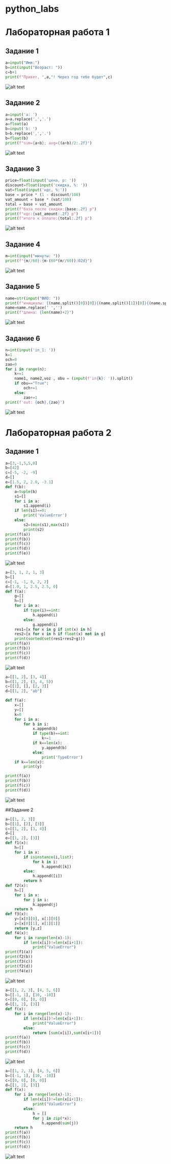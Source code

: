 # python_labs

# Лабораторная работа 1
## Задание 1
```python
a=input("Имя:")
b=int(input("Возраст: "))
c=b+1
print(f"Привет, ",a,"! Через год тебе будет",c)
```
![alt text](image1/01.png)
## Задание 2
```python
a=input('a: ')
a=a.replace(',','.')
a=float(a)
b=input('b: ')
b=b.replace(',','.')
b=float(b)
print(f"sum={a+b}; avg={(a+b)/2:.2f}")
```
![alt text](image1/02.png)
## Задание 3
```python
price=float(input('цена, р: '))
discount=float(input('скидка, %: '))
vat=float(input('ндс, %:'))
base = price * (1 - discount/100)
vat_amount = base * (vat/100)
total = base + vat_amount
print(f"база после скидки:{base:.2f} р")
print(f"ндс:{vat_amount:.2f} р")
print(f"итого к оплате:{total:.2f} р")
```
![alt text](image1/03.png)
## Задание 4
```python
m=int(input("минуты: "))
print(f"{m//60}:{m-(60*(m//60)):02d}")
```
![alt text](image1/04.png)
## Задание 5
```python
name=str(input("ФИО: "))
print(f"инициалы: {(name.split()[0])[0]}{(name.split()[1])[0]}{(name.split()[2])[0]}.")
name=name.replace(' ','')
print(f"длина: {len(name)+2}")
```
![alt text](<image1/image copy.png>)
## Задание 6
```python
n=int(input('in_1: '))
k=1
och=0
zao=0
for i in range(n):
    k+=1
    name1, name2,voz , obu = (input(f'in{k}: ')).split()
    if obu=="True":
        och+=1
    else:
        zao+=1
print(f'out: {och},{zao}')
```
![alt text](image1/image.png)


# Лабораторная работа 2
## Задание 1
```python
a=[3,-1,5,5,0]
b=[42]
c=[-5, -2, -9]
d=[]
e=[1.5, 2, 2.0, -3.1]
def f(b):
    a=tuple(b)
    s1=[]
    for i in a:
        s1.append(i)
    if len(s1)==0:
        print('ValueError')
    else:
        s2=(min(s1),max(s1))
        print(s2)
print(f(a))
print(f(b))
print(f(c))
print(f(d))
print(f(e))
```

![alt text](<image2/image 2.1.1.png>)

```python
a=[3, 1, 2, 1, 3] 
b=[]
c=[-1, -1, 0, 2, 2]
d=[1.0, 1, 2.5, 2.5, 0]
def f(a):
    g=[]
    h=[]
    for i in a:
        if type(i)==int:
            h.append(i)
        else:
            g.append(i)
    res1=[x for x in g if int(x) in h]
    res2=[x for x in h if float(x) not in g]
    print(sorted(set(res1+res2+g)))
print(f(a))
print(f(b))
print(f(c))
print(f(d))
```
![alt text](<image2/image 2.1.2.png>)

```python
a=[[1, 2], [3, 4]]
b=([1, 2], (3, 4, 5))
c=[[1], [], [2, 3]]
d=[[1, 2], "ab"]

def f(a):
    x=[]
    y=[]
    k=0
    for i in a:
        for b in i:
            x.append(b)
            if type(b)==int:
                k+=1
            if k==len(x):
                y.append(b)
            else:
                print('TypeError')
    if k==len(x):
        print(y)

print(f(a))
print(f(b))
print(f(c))
print(f(d))
```
![alt text](<image2/image 2.1.3.png>)

##Задание 2
```python
a=[[1, 2, 3]]
b=[[1], [2], [3]] 
c=[[1, 2], [3, 4]] 
d=[] 
e=[[1, 2], [3]]
def f1(x):
    h=[]
    for i in x:
        if isinstance(i,list):
            for k in i:
                h.append([k])
        else:
            h.append([i])
        return h
def f2(x):
    h=[]
    for i in x:
        for j in i:
            h.append(j)
    return h
def f3(x):
    y=[x[0][0], x[1][0]]
    z=[x[0][1], x[1][1]]
    return [y,z]
def f4(x):
    for i in range(len(x)-1):
        if len(x[i])!=len(x[i+1]):
            print("ValueError")
print(f1(a))
print(f2(b))
print(f3(c))
print(f2(d))
print(f4(e))
```
![alt text](<image2/image 2.2.1.png>)

```python
a=[[1, 2, 3], [4, 5, 6]] 
b=[[-1, 1], [10, -10]] 
c=[[0, 0], [0, 0]] 
d=[[1, 2], [3]]
def f(x):
    for i in range(len(x)-1):
        if len(x[i])!=len(x[i+1]):
            print("ValueError")
        else:
            return [sum(x[i]),sum(x[i+1])]
print(f(a))
print(f(b))
print(f(c))
print(f(d))      
```
![alt text](<image2/image 2.2.2.png>)

```python
a=[[1, 2, 3], [4, 5, 6]]
b=[[-1, 1], [10, -10]] 
c=[[0, 0], [0, 0]] 
d=[[1, 2], [3]]
def f(x):
    for i in range(len(x)-1):
        if len(x[i])!=len(x[i+1]):
            print("ValueError")
        else:
            h = []
            for j in zip(*x): 
                h.append(sum(j))
    return h
print(f(a))
print(f(b))
print(f(c))
print(f(d))
```
![alt text](<image2/image 2.2.3.png>)